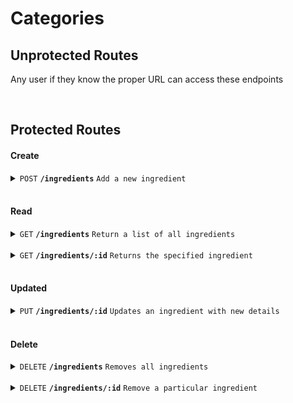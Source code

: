 # Categories

## Unprotected Routes

Any user if they know the proper URL can access these endpoints

<br>

## Protected Routes

#### Create

<details>
 <summary><code>POST</code> <code><b>/ingredients</b></code> <code>Add a new ingredient</code></summary>

##### Security

> | Secured   | Role Required | description             |
> |-----------|---------------|-------------------------|
> | None      |  required | object (JSON or YAML)   | N/A  |


##### Parameters

> | name      |  type     | data type               | description                                                           |
> |-----------|-----------|-------------------------|-----------------------------------------------------------------------|
> | None      |  required | object (JSON or YAML)   | N/A  |

##### Payload

> | Name      |  type     | data type               | description                                                           |
> |-----------|-----------|-------------------------|-----------------------------------------------------------------------|
> | Name      |  required | String   | The ingredients name  |


##### Payload example
> ```json
> {
>   "name": "Cheese"
> }
> ```

##### Responses

> | http code     | content-type                      | response                                                            |
> |---------------|-----------------------------------|---------------------------------------------------------------------|
> | `200`         | `application/json`  | Returns the id of the newly created ingredient  |
> | `400`         | `application/json`  | `{"status":"400", "success": "false", "message": "Undefined body parameter" }` |
> | `400`         | `application/json`  | `{"status":"400", "success": "false", "message": "Undefined name" }` |
> | `400`         | `application/json`  | `{"status":"400", "success": "false", "message": "Wrong name format" }` |
> | `400`         | `application/json`  | `{"status":"400", "success": "false", "message": "Empty name" }` |
> | `500`         | `application/json`  | `{"status":"500", "success": "false", "message": "There was a problem with the resource, please try again later"}` |

##### Example cURL

> ```javascript
>  curl -X POST -H "Content-Type: application/json" -H "Authorization: Bearer eyJhbGciOiJIUzI1NiIsInR5cCI6IkpXVCJ9.eyJ1c2VyIjp7ImlkIjozNCwicm9sZXMiOiJBZG1pbiJ9LCJpYXQiOjE2NzYxMjIyNjQsImV4cCI6MTY3NjIwODY2NH0.0JfJb4TxpRPjltut9PSAZP-eX1qFYHBiWMsiVj8s2Tw" -b "cookies.txt" -d @ingredients.json http://localhost:5000/ingredients

##### Example Response Package
> ```json
> [{"id":14}]
> ```
</details>

<br>

#### Read

<details>
 <summary><code>GET</code> <code><b>/ingredients</b></code> <code>Return a list of all ingredients</code></summary>

##### Security

> | Secured   | Role Required | description             |
> |-----------|---------------|-------------------------|
> | None      |  Admin | object (JSON or YAML)   | N/A  |


##### Parameters

> | name      |  type     | data type               | description                                                           |
> |-----------|-----------|-------------------------|-----------------------------------------------------------------------|
> | None      |  required | object (JSON or YAML)   | N/A  |

##### Payload

> | Name      |  type     | data type               | description                                                           |
> |-----------|-----------|-------------------------|-----------------------------------------------------------------------|
> | None      |  required | object (JSON or YAML)   | N/A  |


##### Payload example
> ```json
> 
> ```

##### Responses

> | http code     | content-type                      | response                                                            |
> |---------------|-----------------------------------|---------------------------------------------------------------------|
> | `200`         | `application/json`  | Returns all the ingredients stored in the DB  |
> | `404`         | `application/json`  | [] |
> | `500`         | `application/json`  | `{"status":"500", "success": "false", "message": "There was a problem with the resource, please try again later"}` |

##### Example cURL

> ```javascript
>  curl -X GET -H "Content-Type: application/json" -H "Authorization: Bearer eyJhbGciOiJIUzI1NiIsInR5cCI6IkpXVCJ9.eyJ1c2VyIjp7ImlkIjozNCwicm9sZXMiOiJBZG1pbiJ9LCJpYXQiOjE2NzYxMjIyNjQsImV4cCI6MTY3NjIwODY2NH0.0JfJb4TxpRPjltut9PSAZP-eX1qFYHBiWMsiVj8s2Tw" -b "cookies.txt" http://localhost:5000/ingredients

##### Example Response Package
> ```json
> [{"id":1,"name":"bread","created_at":"2023-02-03T16:02:13.395Z","updated_at":"2023-02-03T16:02:13.395Z"},{"id":4,"name":"baked beans","created_at":"2023-02-04T21:39:52.883Z","updated_at":"2023-02-04T21:39:52.883Z"},{"id":5,"name":"cheese","created_at":"2023-02-04T21:40:13.300Z","updated_at":"2023-02-04T21:40:13.300Z"},{"id":6,"name":"salt","created_at":"2023-02-05T07:56:03.208Z","updated_at":"2023-02-05T07:56:03.208Z"},{"id":7,"name":"Pepper","created_at":"2023-02-05T07:56:08.544Z","updated_at":"2023-02-05T07:56:08.544Z"},{"id":8,"name":"milk","created_at":"2023-02-05T07:56:20.581Z","updated_at":"2023-02-05T07:56:20.581Z"},{"id":9,"name":"flour","created_at":"2023-02-05T07:56:26.289Z","updated_at":"2023-02-05T07:56:26.289Z"},{"id":10,"name":"eggs","created_at":"2023-02-05T07:56:32.413Z","updated_at":"2023-02-05T07:56:32.413Z"},{"id":11,"name":"porridge oats","created_at":"2023-02-05T07:56:45.540Z","updated_at":"2023-02-05T07:56:45.540Z"},{"id":12,"name":"Spring Onions","created_at":"2023-02-07T15:00:47.708Z","updated_at":"2023-02-07T15:00:47.708Z"},{"id":13,"name":"Jalepenos","created_at":"2023-02-07T15:01:02.624Z","updated_at":"2023-02-07T15:01:02.624Z"},{"id":14,"name":"Onions","created_at":"2023-02-11T13:33:51.407Z","updated_at":"2023-02-11T13:33:51.407Z"},{"id":15,"name":"Bread","created_at":"2023-02-11T13:37:04.511Z","updated_at":"2023-02-11T13:37:04.511Z"},{"id":16,"name":"Milk","created_at":"2023-02-11T13:37:10.876Z","updated_at":"2023-02-11T13:37:10.876Z"},{"id":17,"name":"Water","created_at":"2023-02-11T13:37:16.702Z","updated_at":"2023-02-11T13:37:16.702Z"},{"id":18,"name":"Eggs","created_at":"2023-02-11T13:37:22.361Z","updated_at":"2023-02-11T13:37:22.361Z"},{"id":19,"name":"Flour","created_at":"2023-02-11T13:37:28.386Z","updated_at":"2023-02-11T13:37:28.386Z"}]
> ```
</details>

<br>

<details>
 <summary><code>GET</code> <code><b>/ingredients/:id</b></code> <code>Returns the specified ingredient</code></summary>

##### Security

> | Secured   | Role Required | description             |
> |-----------|---------------|-------------------------|
> | None      |  None | object (JSON or YAML)   | N/A  |


##### Parameters

> | name      |  type     | data type               | description                                                           |
> |-----------|-----------|-------------------------|-----------------------------------------------------------------------|
> | id      |  required | Number   | The unique identifier of the ingredient being selected  |

##### Payload

> | Name      |  type     | data type               | description                                                           |
> |-----------|-----------|-------------------------|-----------------------------------------------------------------------|
> | None      |  required | object (JSON or YAML)   | N/A  |


##### Payload example
> ```json
> 
> ```

##### Responses

> | http code     | content-type                      | response                                                            |
> |---------------|-----------------------------------|---------------------------------------------------------------------|
> | `200`         | `application/json`  | Returns the selected ingredient  |
> | `400`         | `application/json`  | `{"status":"400", "success": "false", "message": "Undefined request parameters"}` |
> | `400`         | `application/json`  | `{"status":"400", "success": "false", "message": "Undefined id"}` |
> | `404`         | `application/json`  | [] |
> | `500`         | `application/json`  | `{"status":"500", "success": "false", "message": "There was a problem with the resource, please try again later"}` |

##### Example cURL

> ```javascript
>  curl -X GET -H "Content-Type: application/json" -H "Authorization: Bearer eyJhbGciOiJIUzI1NiIsInR5cCI6IkpXVCJ9.eyJ1c2VyIjp7ImlkIjozNCwicm9sZXMiOiJBZG1pbiJ9LCJpYXQiOjE2NzYxMjIyNjQsImV4cCI6MTY3NjIwODY2NH0.0JfJb4TxpRPjltut9PSAZP-eX1qFYHBiWMsiVj8s2Tw" -b "cookies.txt" http://localhost:5000/ingredients/8

##### Example Response Package
> ```json
> [{"id":8,"name":"milk","created_at":"2023-02-05T07:56:20.581Z","updated_at":"2023-02-05T07:56:20.581Z"}]
> ```
</details>

<br>

#### Updated

<details>
 <summary><code>PUT</code> <code><b>/ingredients/:id</b></code> <code>Updates an ingredient with new details</code></summary>

##### Security

> | Secured   | Role Required | description             |
> |-----------|---------------|-------------------------|
> | None      |  None | object (JSON or YAML)   | N/A  |


##### Parameters

> | name      |  type     | data type               | description                                                           |
> |-----------|-----------|-------------------------|-----------------------------------------------------------------------|
> | id      |  required | Number   | The unique identifier of the ingredient being selected  |

##### Payload

> | Name      |  type     | data type               | description                                                           |
> |-----------|-----------|-------------------------|-----------------------------------------------------------------------|
> | Name      |  required | String   | The updated name of the ingredient  |


##### Payload example
> ```json
> {
>   "name": "milk"
> }
> ```

##### Responses

> | http code     | content-type                      | response                                                            |
> |---------------|-----------------------------------|---------------------------------------------------------------------|
> | `200`         | `application/json`  | `{"success":true,"message":"Ingredient successfully updated"}`  |
> | `400`         | `application/json`  | `{"status":"400", "success": "false", "message": "Undefined request parameters"}` |
> | `400`         | `application/json`  | `{"status":"400", "success": "false", "message": "Undefined id"}` |
> | `400`         | `application/json`  | `{"status":"400", "success": "false", "message": "Undefined request body"}` |
> | `400`         | `application/json`  | `{"status":"400", "success": "false", "message": "Undefined name"}` |
> | `500`         | `application/json`  | `{"status":"500", "success": "false", "message": "There was a problem with the resource, please try again later"}` |

##### Example cURL

> ```javascript
>  curl -X PUT -H "Content-Type: application/json" -H "Authorization: Bearer eyJhbGciOiJIUzI1NiIsInR5cCI6IkpXVCJ9.eyJ1c2VyIjp7ImlkIjozNCwicm9sZXMiOiJBZG1pbiJ9LCJpYXQiOjE2NzYxMjIyNjQsImV4cCI6MTY3NjIwODY2NH0.0JfJb4TxpRPjltut9PSAZP-eX1qFYHBiWMsiVj8s2Tw" -b "cookies.txt" -d @ingredients.json http://localhost:5000/ingredients/8

##### Example Response Package
> ```json
> {"success":true,"message":"Ingredient successfully updated"}
> ```
</details>

<br>

#### Delete

<details>
 <summary><code>DELETE</code> <code><b>/ingredients</b></code> <code>Removes all ingredients</code></summary>

##### Security

> | Secured   | Role Required | description             |
> |-----------|---------------|-------------------------|
> | None      |  Admin | object (JSON or YAML)   | N/A  |


##### Parameters

> | name      |  type     | data type               | description                                                           |
> |-----------|-----------|-------------------------|-----------------------------------------------------------------------|
> | None      |  None | object (JSON or YAML)   | N/A  |

##### Payload

> | Name      |  type     | data type               | description                                                           |
> |-----------|-----------|-------------------------|-----------------------------------------------------------------------|
> | None      |  None | object (JSON or YAML)   | N/A  |

##### Payload example
> ```json
> 
> ```

##### Responses

> | http code     | content-type                      | response                                                            |
> |---------------|-----------------------------------|---------------------------------------------------------------------|
> | `200`         | `application/json`  | `"status":200,"success":true,"message":"All ingredients removed successfully","count": [<List of records deleted>]}`  |
> | `404`         | `application/json`  | `{ "count": 0}` |
> | `500`         | `application/json`  | `{"status":"500", "success": "false", "message": "There was a problem with the resource, please try again later"}` |

##### Example cURL

> ```javascript
>  curl -X DELETE -H "Content-Type: application/json" -H "Authorization: Bearer eyJhbGciOiJIUzI1NiIsInR5cCI6IkpXVCJ9.eyJ1c2VyIjp7ImlkIjozNCwicm9sZXMiOiJBZG1pbiJ9LCJpYXQiOjE2NzYxMjIyNjQsImV4cCI6MTY3NjIwODY2NH0.0JfJb4TxpRPjltut9PSAZP-eX1qFYHBiWMsiVj8s2Tw" -b "cookies.txt" http://localhost:5000/ingredients

##### Example Response Package
> ```json
> {"status":200,"success":true,"message":"All ingredients removed successfully","count":[{"id":1,"name":"bread","created_at":"2023-02-03T16:02:13.395Z","updated_at":"2023-02-03T16:02:13.395Z"},{"id":4,"name":"baked beans","created_at":"2023-02-04T21:39:52.883Z","updated_at":"2023-02-04T21:39:52.883Z"},{"id":5,"name":"cheese","created_at":"2023-02-04T21:40:13.300Z","updated_at":"2023-02-04T21:40:13.300Z"},{"id":6,"name":"salt","created_at":"2023-02-05T07:56:03.208Z","updated_at":"2023-02-05T07:56:03.208Z"},{"id":7,"name":"Pepper","created_at":"2023-02-05T07:56:08.544Z","updated_at":"2023-02-05T07:56:08.544Z"},{"id":9,"name":"flour","created_at":"2023-02-05T07:56:26.289Z","updated_at":"2023-02-05T07:56:26.289Z"},{"id":10,"name":"eggs","created_at":"2023-02-05T07:56:32.413Z","updated_at":"2023-02-05T07:56:32.413Z"},{"id":11,"name":"porridge oats","created_at":"2023-02-05T07:56:45.540Z","updated_at":"2023-02-05T07:56:45.540Z"},{"id":13,"name":"Jalepenos","created_at":"2023-02-07T15:01:02.624Z","updated_at":"2023-02-07T15:01:02.624Z"},{"id":14,"name":"Onions","created_at":"2023-02-11T13:33:51.407Z","updated_at":"2023-02-11T13:33:51.407Z"},{"id":15,"name":"Bread","created_at":"2023-02-11T13:37:04.511Z","updated_at":"2023-02-11T13:37:04.511Z"},{"id":16,"name":"Milk","created_at":"2023-02-11T13:37:10.876Z","updated_at":"2023-02-11T13:37:10.876Z"},{"id":17,"name":"Water","created_at":"2023-02-11T13:37:16.702Z","updated_at":"2023-02-11T13:37:16.702Z"},{"id":18,"name":"Eggs","created_at":"2023-02-11T13:37:22.361Z","updated_at":"2023-02-11T13:37:22.361Z"},{"id":19,"name":"Flour","created_at":"2023-02-11T13:37:28.386Z","updated_at":"2023-02-11T13:37:28.386Z"},{"id":8,"name":"milk","created_at":"2023-02-05T07:56:20.581Z","updated_at":"2023-02-05T07:56:20.581Z"}]}
> ```
</details>

<br>

<details>
 <summary><code>DELETE</code> <code><b>/ingredients/:id</b></code> <code>Remove a particular ingredient</code></summary>

##### Security

> | Secured   | Role Required | description             |
> |-----------|---------------|-------------------------|
> | None      |  None | object (JSON or YAML)   | N/A  |


##### Parameters

> | name      |  type     | data type               | description                                                           |
> |-----------|-----------|-------------------------|-----------------------------------------------------------------------|
> | id      |  Required | Number   | N/A  |

##### Payload

> | Name      |  type     | data type               | description                                                           |
> |-----------|-----------|-------------------------|-----------------------------------------------------------------------|
> | None      |  None | object (JSON or YAML)   | N/A  |

##### Payload example
> ```json
> 
> ```

##### Responses

> | http code     | content-type                      | response                                                            |
> |---------------|-----------------------------------|---------------------------------------------------------------------|
> | `200`         | `application/json`  | `{"status":200,"success":true,"message":"Ingredient successfully removed"}`  |
> | `400`         | `application/json`  | `{"status":"400", "success": "false", "message": "Undefined request parameters"}` |
> | `400`         | `application/json`  | `{"status":"400", "success": "false", "message": "Undefined id"}` |
> | `500`         | `application/json`  | `{"status":"500", "success": "false", "message": "There was a problem with the resource, please try again later"}` |

##### Example cURL

> ```javascript
>  curl -X DELETE -H "Content-Type: application/json" -H "Authorization: Bearer eyJhbGciOiJIUzI1NiIsInR5cCI6IkpXVCJ9.eyJ1c2VyIjp7ImlkIjozNCwicm9sZXMiOiJBZG1pbiJ9LCJpYXQiOjE2NzYxMjIyNjQsImV4cCI6MTY3NjIwODY2NH0.0JfJb4TxpRPjltut9PSAZP-eX1qFYHBiWMsiVj8s2Tw" -b "cookies.txt" http://localhost:5000/ingredients/12

##### Example Response Package
> ```json
> {"status":200,"success":true,"message":"Ingredient successfully removed"}
> ```
</details>

<br>